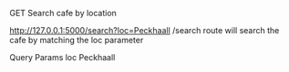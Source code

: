 GET Search cafe by location

http://127.0.0.1:5000/search?loc=Peckhaall
/search route will search the cafe by matching the loc parameter

Query Params
loc         Peckhaall
